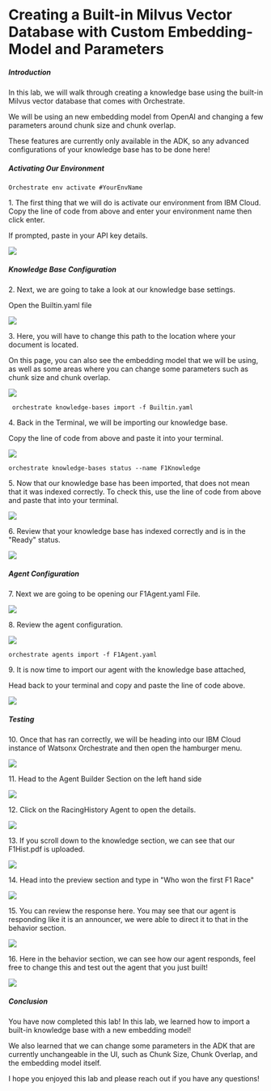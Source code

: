 # Creating a Built-in Milvus Vector Database with Custom Embedding-Model and Parameters

##### Introduction

In this lab, we will walk through creating a knowledge base using the built-in Milvus vector database that comes with Orchestrate.

We will be using an new embedding model from OpenAI and changing a few parameters around chunk size and chunk overlap.

These features are currently only available in the ADK, so any advanced configurations of your knowledge base has to be done here!

##### Activating Our Environment

```
Orchestrate env activate #YourEnvName
```

1\. The first thing that we will do is activate our environment from IBM Cloud. Copy the line of code from above and enter your environment name then click enter.

If prompted, paste in your API key details.

![](https://ajeuwbhvhr.cloudimg.io/https://colony-recorder.s3.amazonaws.com/files/2025-09-03/e2678fb2-ae7b-4e5d-8aae-97b28dcb2df9/ascreenshot.jpeg?tl_px=195,466&br_px=1000,915&force_format=jpeg&q=100&width=804)

##### Knowledge Base Configuration

2\. Next, we are going to take a look at our knowledge base settings.

Open the Builtin.yaml file

![](https://ajeuwbhvhr.cloudimg.io/https://colony-recorder.s3.amazonaws.com/files/2025-09-03/9d599387-dc94-49d3-be64-4865f5501b07/user_cropped_screenshot.webp?tl_px=0,134&br_px=502,415&force_format=jpeg&q=100&width=503)

3\. Here, you will have to change this path to the location where your document is located.

On this page, you can also see the embedding model that we will be using, as well as some areas where you can change some parameters such as chunk size and chunk overlap.

![](https://ajeuwbhvhr.cloudimg.io/https://colony-recorder.s3.amazonaws.com/files/2025-09-03/849ae0cd-b00e-45c9-93de-879c5c37732a/ascreenshot.jpeg?tl_px=230,70&br_px=1091,551&force_format=jpeg&q=100&width=860&wat_scale=76&wat=1&wat_opacity=1&wat_gravity=northwest&wat_url=https://colony-recorder.s3.amazonaws.com/images/watermarks/FB923C_standard.png&wat_pad=617,120)

```
 orchestrate knowledge-bases import -f Builtin.yaml
```

4\. Back in the Terminal, we will be importing our knowledge base.

Copy the line of code from above and paste it into your terminal.

![](https://ajeuwbhvhr.cloudimg.io/https://colony-recorder.s3.amazonaws.com/files/2025-09-03/1d6dd928-90d3-46ae-bab2-5000f71022cb/ascreenshot.jpeg?tl_px=217,493&br_px=1021,943&force_format=jpeg&q=100&width=804)

```
orchestrate knowledge-bases status --name F1Knowledge
```

5\. Now that our knowledge base has been imported, that does not mean that it was indexed correctly. To check this, use the line of code from above and  paste that into your terminal.

![](https://ajeuwbhvhr.cloudimg.io/https://colony-recorder.s3.amazonaws.com/files/2025-09-03/740e9d4e-4ff8-419e-b424-7efb53182082/ascreenshot.jpeg?tl_px=182,509&br_px=987,958&force_format=jpeg&q=100&width=804)

6\. Review that your knowledge base has indexed correctly and is in the "Ready" status.

![](https://ajeuwbhvhr.cloudimg.io/https://colony-recorder.s3.amazonaws.com/files/2025-09-03/f59aea03-9f12-4e11-b4da-ad00cde92617/ascreenshot.jpeg?tl_px=506,439&br_px=1653,1080&force_format=jpeg&q=100&width=1120.0&wat=1&wat_opacity=1&wat_gravity=northwest&wat_url=https://colony-recorder.s3.amazonaws.com/images/watermarks/FB923C_standard.png&wat_pad=523,360)

##### Agent Configuration

7\. Next we are going to be opening our F1Agent.yaml File.

![](https://ajeuwbhvhr.cloudimg.io/https://colony-recorder.s3.amazonaws.com/files/2025-09-03/e66cb394-279b-4414-8942-2a0ecc903ec9/user_cropped_screenshot.webp?tl_px=148,19&br_px=773,369&force_format=jpeg&q=100&width=625)

8\. Review the agent configuration.

![](https://ajeuwbhvhr.cloudimg.io/https://colony-recorder.s3.amazonaws.com/files/2025-09-03/07f7a3c6-1656-4d1d-893d-33c96486111f/ascreenshot.jpeg?tl_px=244,60&br_px=1104,541&force_format=jpeg&q=100&width=860&wat_scale=76&wat=1&wat_opacity=1&wat_gravity=northwest&wat_url=https://colony-recorder.s3.amazonaws.com/images/watermarks/FB923C_standard.png&wat_pad=431,135)

```
orchestrate agents import -f F1Agent.yaml
```

9\. It is now time to import our agent with the knowledge base attached,

Head back to your terminal and copy and paste the line of code above.

![](https://ajeuwbhvhr.cloudimg.io/https://colony-recorder.s3.amazonaws.com/files/2025-09-03/3caac8d4-cebb-4d06-b0c7-3b1487638161/ascreenshot.jpeg?tl_px=217,596&br_px=1021,1045&force_format=jpeg&q=100&width=804)

##### Testing

10\. Once that has ran correctly, we will be heading into our IBM Cloud instance of Watsonx Orchestrate and then open the hamburger menu.

![](https://ajeuwbhvhr.cloudimg.io/https://colony-recorder.s3.amazonaws.com/files/2025-09-03/b57dad8c-57e5-4a2b-8608-eea591074857/ascreenshot.jpeg?tl_px=0,0&br_px=1376,769&force_format=jpeg&q=100&width=1120.0&wat=1&wat_opacity=1&wat_gravity=northwest&wat_url=https://colony-recorder.s3.amazonaws.com/images/watermarks/FB923C_standard.png&wat_pad=-19,51)

11\. Head to the Agent Builder Section on the left hand side

![](https://ajeuwbhvhr.cloudimg.io/https://colony-recorder.s3.amazonaws.com/files/2025-09-03/e5dac22a-f235-4d0e-b58c-b9063afc2828/ascreenshot.jpeg?tl_px=0,0&br_px=1376,769&force_format=jpeg&q=100&width=1120.0&wat=1&wat_opacity=1&wat_gravity=northwest&wat_url=https://colony-recorder.s3.amazonaws.com/images/watermarks/FB923C_standard.png&wat_pad=77,168)

12\. Click on the RacingHistory Agent to open the details.

![](https://ajeuwbhvhr.cloudimg.io/https://colony-recorder.s3.amazonaws.com/files/2025-09-03/452157e8-34bc-4f26-bba3-c37496b0a314/ascreenshot.jpeg?tl_px=142,413&br_px=1125,962&force_format=jpeg&q=100&width=983&wat_scale=87&wat=1&wat_opacity=1&wat_gravity=northwest&wat_url=https://colony-recorder.s3.amazonaws.com/images/watermarks/FB923C_standard.png&wat_pad=459,243)

13\. If you scroll down to the knowledge section, we can see that our F1Hist.pdf is uploaded.

![](https://ajeuwbhvhr.cloudimg.io/https://colony-recorder.s3.amazonaws.com/files/2025-09-03/f6424dcc-4dec-4e7f-92aa-f4d0eccba5a5/ascreenshot.jpeg?tl_px=411,393&br_px=1271,873&force_format=jpeg&q=100&width=860&wat_scale=76&wat=1&wat_opacity=1&wat_gravity=northwest&wat_url=https://colony-recorder.s3.amazonaws.com/images/watermarks/FB923C_standard.png&wat_pad=161,215)

14\. Head into the preview section and type in "Who won the first F1 Race"

![](https://ajeuwbhvhr.cloudimg.io/https://colony-recorder.s3.amazonaws.com/files/2025-09-03/1c18bf89-e5ce-4813-a0a6-f3383d95b44d/ascreenshot.jpeg?tl_px=1184,310&br_px=2560,1080&force_format=jpeg&q=100&width=1120.0&wat=1&wat_opacity=1&wat_gravity=northwest&wat_url=https://colony-recorder.s3.amazonaws.com/images/watermarks/FB923C_standard.png&wat_pad=321,572)

15\. You can review the response here. You may see that our agent is responding like it is an announcer, we were able to direct it to that in the behavior section.

![](https://ajeuwbhvhr.cloudimg.io/https://colony-recorder.s3.amazonaws.com/files/2025-09-03/5575b0bf-aba4-4058-b66d-5318409780b7/ascreenshot.jpeg?tl_px=1548,188&br_px=2531,738&force_format=jpeg&q=100&width=983&wat_scale=87&wat=1&wat_opacity=1&wat_gravity=northwest&wat_url=https://colony-recorder.s3.amazonaws.com/images/watermarks/FB923C_standard.png&wat_pad=312,311)

16\. Here in the behavior section, we can see how our agent responds, feel free to change this and test out the agent that you just built!

![](https://ajeuwbhvhr.cloudimg.io/https://colony-recorder.s3.amazonaws.com/files/2025-09-03/4b92c08d-b6f8-4317-a3aa-ec8029b06ab8/ascreenshot.jpeg?tl_px=382,356&br_px=1147,783&force_format=jpeg&q=100&width=764&wat_scale=68&wat=1&wat_opacity=1&wat_gravity=northwest&wat_url=https://colony-recorder.s3.amazonaws.com/images/watermarks/FB923C_standard.png&wat_pad=336,190)

##### Conclusion

You have now completed this lab! In this lab, we learned how to import a built-in knowledge base with a new embedding model!

We also learned that we can change some parameters in the ADK that are currently unchangeable in the UI, such as Chunk Size, Chunk Overlap, and the embedding model itself.

I hope you enjoyed this lab and please reach out if you have any questions!
